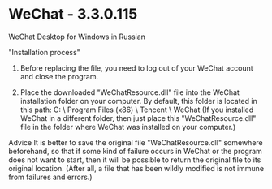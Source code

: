 # WeChat - 3.3.0.115
WeChat Desktop for Windows in Russian

"Installation process"
1. Before replacing the file, you need to log out of your WeChat account and close the program.

2. Place the downloaded "WeChatResource.dll" file into the WeChat installation folder on your computer. By default, this folder is located in this path: C: \ Program Files (x86) \ Tencent \ WeChat
(If you installed WeChat in a different folder, then just place this "WeChatResource.dll" file in the folder where WeChat was installed on your computer.)

Advice
It is better to save the original file "WeChatResource.dll" somewhere beforehand, so that if some kind of failure occurs in WeChat or the program does not want to start, then it will be possible to return the original file to its original location.
(After all, a file that has been wildly modified is not immune from failures and errors.)